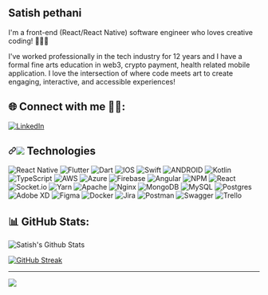 ## Satish pethani

I'm a front-end (React/React Native) software engineer who loves creative coding! 👩🏼‍💻
<br />

I've worked professionally in the tech industry for 12 years and I have a formal fine arts education in web3, crypto payment, health related mobile application. I love the intersection of where code meets art to create engaging, interactive, and accessible experiences!


## 🌐 Connect with me 🙋‍♂️:
[![LinkedIn](https://img.shields.io/badge/LinkedIn-%230077B5.svg?logo=linkedin&logoColor=white)](https://www.linkedin.com/in/satish-pethani-3a9a7261/) 

<h2 dir="auto"><a id="user-content--technologies" class="anchor" aria-hidden="true" href="#-technologies"><svg class="octicon octicon-link" viewBox="0 0 16 16" version="1.1" width="16" height="16" aria-hidden="true"><path d="m7.775 3.275 1.25-1.25a3.5 3.5 0 1 1 4.95 4.95l-2.5 2.5a3.5 3.5 0 0 1-4.95 0 .751.751 0 0 1 .018-1.042.751.751 0 0 1 1.042-.018 1.998 1.998 0 0 0 2.83 0l2.5-2.5a2.002 2.002 0 0 0-2.83-2.83l-1.25 1.25a.751.751 0 0 1-1.042-.018.751.751 0 0 1-.018-1.042Zm-4.69 9.64a1.998 1.998 0 0 0 2.83 0l1.25-1.25a.751.751 0 0 1 1.042.018.751.751 0 0 1 .018 1.042l-1.25 1.25a3.5 3.5 0 1 1-4.95-4.95l2.5-2.5a3.5 3.5 0 0 1 4.95 0 .751.751 0 0 1-.018 1.042.751.751 0 0 1-1.042.018 1.998 1.998 0 0 0-2.83 0l-2.5 2.5a1.998 1.998 0 0 0 0 2.83Z"></path></svg></a><a target="_blank" rel="noopener noreferrer nofollow" href="https://camo.githubusercontent.com/57707c34234d776de4f3a687c9ceb6d30c7bf422ade39dbfe02b19102f207fcb/68747470733a2f2f696d672e69636f6e73382e636f6d2f6e6f6c616e2f32352f636f6d70757465722e706e67"><img src="https://camo.githubusercontent.com/57707c34234d776de4f3a687c9ceb6d30c7bf422ade39dbfe02b19102f207fcb/68747470733a2f2f696d672e69636f6e73382e636f6d2f6e6f6c616e2f32352f636f6d70757465722e706e67" data-canonical-src="https://img.icons8.com/nolan/25/computer.png" style="max-width: 100%;"></a> Technologies</h2> 

![React Native](https://img.shields.io/badge/react_native-%2320232a.svg?style=flat-square&logo=react&logoColor=%2361DAFB) ![Flutter](https://img.shields.io/badge/Flutter-%2302569B.svg?style=flat-square&logo=Flutter&logoColor=white) ![Dart](https://img.shields.io/badge/dart-%230175C2.svg?style=flat-square&logo=dart&logoColor=white) ![IOS](https://img.shields.io/badge/IOS-%2320232a.svg?style=flat-square&logo=apple&logoColor=white) ![Swift](https://img.shields.io/badge/swift-F54A2A?style=flat-square&logo=swift&logoColor=white) ![ANDROID](https://img.shields.io/badge/android-%2320232a.svg?style=flat-square&logo=android&logoColor=%a4c639) ![Kotlin](https://img.shields.io/badge/kotlin-%230095D5.svg?style=flat-square&logo=kotlin&logoColor=white) ![TypeScript](https://img.shields.io/badge/typescript-%23007ACC.svg?style=flat-square&logo=typescript&logoColor=white) ![AWS](https://img.shields.io/badge/AWS-%23FF9900.svg?style=flat-square&logo=amazon-aws&logoColor=white) ![Azure](https://img.shields.io/badge/azure-%230072C6.svg?style=flat-square&logo=azure-devops&logoColor=white) ![Firebase](https://img.shields.io/badge/firebase-%23039BE5.svg?style=flat-square&logo=firebase) ![Angular](https://img.shields.io/badge/angular-%23DD0031.svg?style=flat-square&logo=angular&logoColor=white) ![NPM](https://img.shields.io/badge/NPM-%23000000.svg?style=flat-square&logo=npm&logoColor=white) ![React](https://img.shields.io/badge/react-%2320232a.svg?style=flat-square&logo=react&logoColor=%2361DAFB) ![Socket.io](https://img.shields.io/badge/Socket.io-black?style=flat-square&logo=socket.io&badgeColor=010101) ![Yarn](https://img.shields.io/badge/yarn-%232C8EBB.svg?style=flat-square&logo=yarn&logoColor=white) ![Apache](https://img.shields.io/badge/apache-%23D42029.svg?style=flat-square&logo=apache&logoColor=white) ![Nginx](https://img.shields.io/badge/nginx-%23009639.svg?style=flat-square&logo=nginx&logoColor=white) ![MongoDB](https://img.shields.io/badge/MongoDB-%234ea94b.svg?style=flat-square&logo=mongodb&logoColor=white) ![MySQL](https://img.shields.io/badge/mysql-%2300f.svg?style=flat-square&logo=mysql&logoColor=white) ![Postgres](https://img.shields.io/badge/postgres-%23316192.svg?style=flat-square&logo=postgresql&logoColor=white) ![Adobe XD](https://img.shields.io/badge/Adobe%20XD-470137?style=flat-square&logo=Adobe%20XD&logoColor=#FF61F6) 	![Figma](https://img.shields.io/badge/figma-%23F24E1E.svg?style=flat-square&logo=figma&logoColor=white) ![Docker](https://img.shields.io/badge/docker-%230db7ed.svg?style=flat-square&logo=docker&logoColor=white) ![Jira](https://img.shields.io/badge/jira-%230A0FFF.svg?style=flat-square&logo=jira&logoColor=white) ![Postman](https://img.shields.io/badge/Postman-FF6C37?style=flat-square&logo=postman&logoColor=white) ![Swagger](https://img.shields.io/badge/-Swagger-%23Clojure?style=flat-square&logo=swagger&logoColor=white) ![Trello](https://img.shields.io/badge/Trello-%23026AA7.svg?style=flat-square&logo=Trello&logoColor=white)

## 📊 GitHub Stats:

![Satish's Github Stats](https://github-readme-stats-kayla-kremer.vercel.app/api?username=satishpethani92&count_private=true&show_icons=true&border_color=80b1ff&title_color=d680ff&icon_color=d680ff&text_color=80b1ff&bg_color=151515) 

[![GitHub Streak](https://github-readme-streak-stats.herokuapp.com?user=)](https://git.io/streak-stats)

---
[![](https://visitcount.itsvg.in/api?id=satishpethani92&icon=0&color=11)](https://visitcount.itsvg.in)

<!-- Proudly created with GPRM ( https://gprm.itsvg.in ) -->
